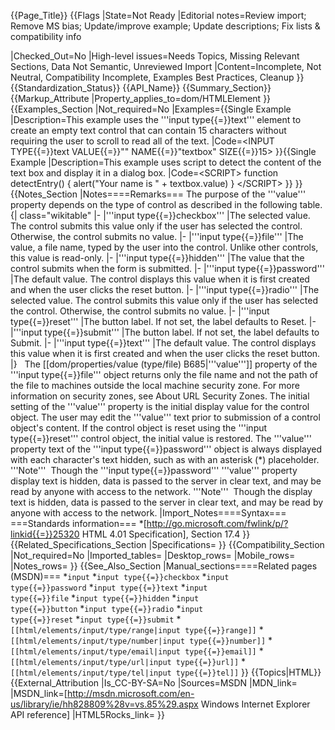 {{Page_Title}}
{{Flags
|State=Not Ready
|Editorial notes=Review import; Remove MS bias; Update/improve example; Update descriptions; Fix lists & compatibility info


|Checked_Out=No
|High-level issues=Needs Topics, Missing Relevant Sections, Data Not Semantic, Unreviewed Import
|Content=Incomplete, Not Neutral, Compatibility Incomplete, Examples Best Practices, Cleanup
}}
{{Standardization_Status}}
{{API_Name}}
{{Summary_Section}}
{{Markup_Attribute
|Property_applies_to=dom/HTMLElement
}}
{{Examples_Section
|Not_required=No
|Examples={{Single Example
|Description=This example uses the '''input type{{=}}text''' element to create an empty text control that can contain 15 characters without requiring the user to scroll to read all of the text.
|Code=&lt;INPUT TYPE{{=}}text VALUE{{=}}"" NAME{{=}}"textbox" SIZE{{=}}15&gt;
}}{{Single Example
|Description=This example uses script to detect the content of the text box and display it in a dialog box.
|Code=&lt;SCRIPT&gt;
function detectEntry()
{
    alert("Your name is " + textbox.value)
}
&lt;/SCRIPT&gt;
}}
}}
{{Notes_Section
|Notes====Remarks===
The purpose of the '''value''' property depends on the type of control as described in the following table.
{| class="wikitable"
|-
|'''input type{{=}}checkbox'''
|The selected value. The control submits this value only if the user has selected the control. Otherwise, the control submits no value.
|-
|'''input type{{=}}file'''
|The value, a file name, typed by the user into the control. Unlike other controls, this value is read-only.
|-
|'''input type{{=}}hidden'''
|The value that the control submits when the form is submitted.
|-
|'''input type{{=}}password'''
|The default value. The control displays this value when it is first created and when the user clicks the reset button.
|-
|'''input type{{=}}radio'''
|The selected value. The control submits this value only if the user has selected the control. Otherwise, the control submits no value.
|-
|'''input type{{=}}reset'''
|The button label. If not set, the label defaults to Reset.
|-
|'''input type{{=}}submit'''
|The button label. If not set, the label defaults to Submit.
|-
|'''input type{{=}}text'''
|The default value. The control displays this value when it is first created and when the user clicks the reset button.
|}
 
The [[dom/properties/value (type/file) B685|'''value''']] property of the '''input type{{=}}file''' object returns only the file name and not the path of the file to machines outside the local machine security zone. For more information on security zones, see About URL Security Zones.
The initial setting of the '''value''' property is the initial display value for the control object.
The user may edit the '''value''' text prior to submission of a control object's content.  If the control object is reset using the '''input type{{=}}reset''' control object, the initial value is restored.
The '''value'''  property text of the '''input type{{=}}password''' object is always displayed with each character's text hidden, such as with an asterisk (*) placeholder.
'''Note'''  Though the '''input type{{=}}password''' '''value''' property display text is hidden, data is passed to the server in clear text, and may be read by anyone with access to the network.
'''Note'''  Though the display text is hidden, data is passed to the server in clear text, and may be read by anyone with access to the network.
|Import_Notes====Syntax===
===Standards information===
*[http://go.microsoft.com/fwlink/p/?linkid{{=}}25320 HTML 4.01 Specification], Section 17.4
}}
{{Related_Specifications_Section
|Specifications=
}}
{{Compatibility_Section
|Not_required=No
|Imported_tables=
|Desktop_rows=
|Mobile_rows=
|Notes_rows=
}}
{{See_Also_Section
|Manual_sections====Related pages (MSDN)===
*<code>input</code>
*<code>input type{{=}}checkbox</code>
*<code>input type{{=}}password</code>
*<code>input type{{=}}text</code>
*<code>input type{{=}}file</code>
*<code>input type{{=}}hidden</code>
*<code>input type{{=}}button</code>
*<code>input type{{=}}radio</code>
*<code>input type{{=}}reset</code>
*<code>input type{{=}}submit</code>
*<code>[[html/elements/input/type/range|input type{{=}}range]]</code>
*<code>[[html/elements/input/type/number|input type{{=}}number]]</code>
*<code>[[html/elements/input/type/email|input type{{=}}email]]</code>
*<code>[[html/elements/input/type/url|input type{{=}}url]]</code>
*<code>[[html/elements/input/type/tel|input type{{=}}tel]]</code>
}}
{{Topics|HTML}}
{{External_Attribution
|Is_CC-BY-SA=No
|Sources=MSDN
|MDN_link=
|MSDN_link=[http://msdn.microsoft.com/en-us/library/ie/hh828809%28v=vs.85%29.aspx Windows Internet Explorer API reference]
|HTML5Rocks_link=
}}